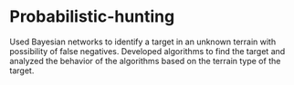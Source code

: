 # Probabilistic-hunting
Used Bayesian networks to identify a target in an unknown terrain with possibility of false negatives. Developed algorithms to find the target and analyzed the behavior of the algorithms based on the terrain type of the target.
